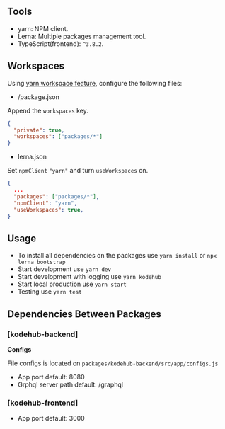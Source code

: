 ## Tools

- yarn: NPM client.
- Lerna: Multiple packages management tool.
- TypeScript(frontend): `^3.8.2`.

## Workspaces

Using [yarn workspace feature](https://yarnpkg.com/en/docs/workspaces), configure the following files:

- /package.json

Append the `workspaces` key.

```json
{
  "private": true,
  "workspaces": ["packages/*"]
}
```

- lerna.json

Set `npmClient` `"yarn"` and turn `useWorkspaces` on.

```json
{
  ...
  "packages": ["packages/*"],
  "npmClient": "yarn",
  "useWorkspaces": true,
}
```

## Usage

- To install all dependencies on the packages use `yarn install` or `npx lerna bootstrap`
- Start development use `yarn dev`
- Start development with logging use `yarn kodehub`
- Start local production use `yarn start`
- Testing use `yarn test`

## Dependencies Between Packages

### [kodehub-backend]

**Configs**

File configs is located on `packages/kodehub-backend/src/app/configs.js`

- App port default: 8080
- Grphql server path default: /graphql

### [kodehub-frontend]

- App port default: 3000
